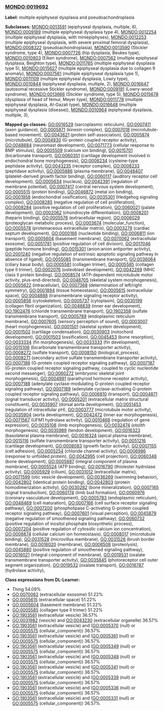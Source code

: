 
### [MONDO:0019692](http://purl.obolibrary.org/obo/MONDO_0019692)
**Label:** multiple epiphyseal dysplasia and pseudoachondroplasia

**Subclasses:** [MONDO:0013591](http://purl.obolibrary.org/obo/MONDO_0013591) (epiphyseal dysplasia, multiple, 6), [MONDO:0009189](http://purl.obolibrary.org/obo/MONDO_0009189) (multiple epiphyseal dysplasia type 4), [MONDO:0012254](http://purl.obolibrary.org/obo/MONDO_0012254) (multiple epiphyseal dysplasia, with miniepiphyses), [MONDO:0012253](http://purl.obolibrary.org/obo/MONDO_0012253) (multiple epiphyseal dysplasia, with severe proximal femoral dysplasia), [MONDO:0008322](http://purl.obolibrary.org/obo/MONDO_0008322) (pseudoachondroplasia), [MONDO:0013590](http://purl.obolibrary.org/obo/MONDO_0013590) (Stickler syndrome, type 4), [MONDO:0007726](http://purl.obolibrary.org/obo/MONDO_0007726) (hip dysplasia, Beukes type), [MONDO:0010803](http://purl.obolibrary.org/obo/MONDO_0010803) (Eiken syndrome), [MONDO:0007562](http://purl.obolibrary.org/obo/MONDO_0007562) (multiple epiphyseal dysplasia, Beighton type), [MONDO:0011765](http://purl.obolibrary.org/obo/MONDO_0011765) (multiple epiphyseal dysplasia type 5), [MONDO:0015627](http://purl.obolibrary.org/obo/MONDO_0015627) (multiple epiphyseal dysplasia due to collagen 9 anomaly), [MONDO:0007561](http://purl.obolibrary.org/obo/MONDO_0007561) (multiple epiphyseal dysplasia type 1), [MONDO:0011109](http://purl.obolibrary.org/obo/MONDO_0011109) (multiple epiphyseal dysplasia, Lowry type), [MONDO:0010844](http://purl.obolibrary.org/obo/MONDO_0010844) (epiphyseal dysplasia, multiple, 2), [MONDO:0016647](http://purl.obolibrary.org/obo/MONDO_0016647) (autosomal recessive Stickler syndrome), [MONDO:0009191](http://purl.obolibrary.org/obo/MONDO_0009191) (Lowry-wood syndrome), [MONDO:0013666](http://purl.obolibrary.org/obo/MONDO_0013666) (Stickler syndrome, type 5), [MONDO:0015678](http://purl.obolibrary.org/obo/MONDO_0015678) (dysplasia of head of femur, Meyer type), [MONDO:0011778](http://purl.obolibrary.org/obo/MONDO_0011778) (multiple epiphyseal dysplasia, Al-Gazali type), [MONDO:0016648](http://purl.obolibrary.org/obo/MONDO_0016648) (multiple epiphyseal dysplasia (disease)), [MONDO:0010964](http://purl.obolibrary.org/obo/MONDO_0010964) (epiphyseal dysplasia, multiple, 3), 

**Mapped go classes:** [GO:0016529](http://purl.obolibrary.org/obo/GO_0016529) (sarcoplasmic reticulum), [GO:0007411](http://purl.obolibrary.org/obo/GO_0007411) (axon guidance), [GO:0005871](http://purl.obolibrary.org/obo/GO_0005871) (kinesin complex), [GO:0007018](http://purl.obolibrary.org/obo/GO_0007018) (microtubule-based movement), [GO:0043621](http://purl.obolibrary.org/obo/GO_0043621) (protein self-association), [GO:0005874](http://purl.obolibrary.org/obo/GO_0005874) (microtubule), [GO:0004930](http://purl.obolibrary.org/obo/GO_0004930) (G-protein coupled receptor activity), [GO:0048884](http://purl.obolibrary.org/obo/GO_0048884) (neuromast development), [GO:0071773](http://purl.obolibrary.org/obo/GO_0071773) (cellular response to BMP stimulus), [GO:0005509](http://purl.obolibrary.org/obo/GO_0005509) (calcium ion binding), [GO:0015701](http://purl.obolibrary.org/obo/GO_0015701) (bicarbonate transport), [GO:0060351](http://purl.obolibrary.org/obo/GO_0060351) (cartilage development involved in endochondral bone morphogenesis), [GO:0008234](http://purl.obolibrary.org/obo/GO_0008234) (cysteine-type peptidase activity), [GO:0043235](http://purl.obolibrary.org/obo/GO_0043235) (receptor complex), [GO:0008233](http://purl.obolibrary.org/obo/GO_0008233) (peptidase activity), [GO:0005886](http://purl.obolibrary.org/obo/GO_0005886) (plasma membrane), [GO:0048407](http://purl.obolibrary.org/obo/GO_0048407) (platelet-derived growth factor binding), [GO:0060117](http://purl.obolibrary.org/obo/GO_0060117) (auditory receptor cell development), [GO:0005634](http://purl.obolibrary.org/obo/GO_0005634) (nucleus), [GO:0042391](http://purl.obolibrary.org/obo/GO_0042391) (regulation of membrane potential), [GO:0007417](http://purl.obolibrary.org/obo/GO_0007417) (central nervous system development), [GO:0005515](http://purl.obolibrary.org/obo/GO_0005515) (protein binding), [GO:0046872](http://purl.obolibrary.org/obo/GO_0046872) (metal ion binding), [GO:0001958](http://purl.obolibrary.org/obo/GO_0001958) (endochondral ossification), [GO:0035301](http://purl.obolibrary.org/obo/GO_0035301) (Hedgehog signaling complex), [GO:0008285](http://purl.obolibrary.org/obo/GO_0008285) (negative regulation of cell proliferation), [GO:0008284](http://purl.obolibrary.org/obo/GO_0008284) (positive regulation of cell proliferation), [GO:0060021](http://purl.obolibrary.org/obo/GO_0060021) (palate development), [GO:0002062](http://purl.obolibrary.org/obo/GO_0002062) (chondrocyte differentiation), [GO:0008201](http://purl.obolibrary.org/obo/GO_0008201) (heparin binding), [GO:0005576](http://purl.obolibrary.org/obo/GO_0005576) (extracellular region), [GO:0006029](http://purl.obolibrary.org/obo/GO_0006029) (proteoglycan metabolic process), [GO:0003674](http://purl.obolibrary.org/obo/GO_0003674) (molecular_function), [GO:0005578](http://purl.obolibrary.org/obo/GO_0005578) (proteinaceous extracellular matrix), [GO:0003279](http://purl.obolibrary.org/obo/GO_0003279) (cardiac septum development), [GO:0000166](http://purl.obolibrary.org/obo/GO_0000166) (nucleotide binding), [GO:0006811](http://purl.obolibrary.org/obo/GO_0006811) (ion transport), [GO:0005604](http://purl.obolibrary.org/obo/GO_0005604) (basement membrane), [GO:0070062](http://purl.obolibrary.org/obo/GO_0070062) (extracellular exosome), [GO:0051781](http://purl.obolibrary.org/obo/GO_0051781) (positive regulation of cell division), [GO:0017046](http://purl.obolibrary.org/obo/GO_0017046) (peptide hormone binding), [GO:0015301](http://purl.obolibrary.org/obo/GO_0015301) (anion:anion antiporter activity), [GO:2001240](http://purl.obolibrary.org/obo/GO_2001240) (negative regulation of extrinsic apoptotic signaling pathway in absence of ligand), [GO:0055085](http://purl.obolibrary.org/obo/GO_0055085) (transmembrane transport), [GO:0036064](http://purl.obolibrary.org/obo/GO_0036064) (ciliary basal body), [GO:0005581](http://purl.obolibrary.org/obo/GO_0005581) (collagen trimer), [GO:0005585](http://purl.obolibrary.org/obo/GO_0005585) (collagen type II trimer), [GO:0002076](http://purl.obolibrary.org/obo/GO_0002076) (osteoblast development), [GO:0042289](http://purl.obolibrary.org/obo/GO_0042289) (MHC class II protein binding), [GO:0008574](http://purl.obolibrary.org/obo/GO_0008574) (ATP-dependent microtubule motor activity, plus-end-directed), [GO:0048705](http://purl.obolibrary.org/obo/GO_0048705) (skeletal system morphogenesis), [GO:0005622](http://purl.obolibrary.org/obo/GO_0005622) (intracellular), [GO:0007368](http://purl.obolibrary.org/obo/GO_0007368) (determination of left/right symmetry), [GO:0001894](http://purl.obolibrary.org/obo/GO_0001894) (tissue homeostasis), [GO:0005615](http://purl.obolibrary.org/obo/GO_0005615) (extracellular space), [GO:0004888](http://purl.obolibrary.org/obo/GO_0004888) (transmembrane signaling receptor activity), [GO:0005856](http://purl.obolibrary.org/obo/GO_0005856) (cytoskeleton), [GO:0005737](http://purl.obolibrary.org/obo/GO_0005737) (cytoplasm), [GO:0030199](http://purl.obolibrary.org/obo/GO_0030199) (collagen fibril organization), [GO:0048839](http://purl.obolibrary.org/obo/GO_0048839) (inner ear development), [GO:1902476](http://purl.obolibrary.org/obo/GO_1902476) (chloride transmembrane transport), [GO:1902358](http://purl.obolibrary.org/obo/GO_1902358) (sulfate transmembrane transport), [GO:0005789](http://purl.obolibrary.org/obo/GO_0005789) (endoplasmic reticulum membrane), [GO:0007605](http://purl.obolibrary.org/obo/GO_0007605) (sensory perception of sound), [GO:0003007](http://purl.obolibrary.org/obo/GO_0003007) (heart morphogenesis), [GO:0001501](http://purl.obolibrary.org/obo/GO_0001501) (skeletal system development), [GO:0001502](http://purl.obolibrary.org/obo/GO_0001502) (cartilage condensation), [GO:0030903](http://purl.obolibrary.org/obo/GO_0030903) (notochord development), [GO:0001503](http://purl.obolibrary.org/obo/GO_0001503) (ossification), [GO:0045453](http://purl.obolibrary.org/obo/GO_0045453) (bone resorption), [GO:0033334](http://purl.obolibrary.org/obo/GO_0033334) (fin morphogenesis), [GO:0033333](http://purl.obolibrary.org/obo/GO_0033333) (fin development), [GO:0015106](http://purl.obolibrary.org/obo/GO_0015106) (bicarbonate transmembrane transporter activity), [GO:0008272](http://purl.obolibrary.org/obo/GO_0008272) (sulfate transport), [GO:0008150](http://purl.obolibrary.org/obo/GO_0008150) (biological_process), [GO:0008271](http://purl.obolibrary.org/obo/GO_0008271) (secondary active sulfate transmembrane transporter activity), [GO:0007186](http://purl.obolibrary.org/obo/GO_0007186) (G-protein coupled receptor signaling pathway), [GO:0007187](http://purl.obolibrary.org/obo/GO_0007187) (G-protein coupled receptor signaling pathway, coupled to cyclic nucleotide second messenger), [GO:0060272](http://purl.obolibrary.org/obo/GO_0060272) (embryonic skeletal joint morphogenesis), [GO:0004991](http://purl.obolibrary.org/obo/GO_0004991) (parathyroid hormone receptor activity), [GO:0007188](http://purl.obolibrary.org/obo/GO_0007188) (adenylate cyclase-modulating G-protein coupled receptor signaling pathway), [GO:0007189](http://purl.obolibrary.org/obo/GO_0007189) (adenylate cyclase-activating G-protein coupled receptor signaling pathway), [GO:0006810](http://purl.obolibrary.org/obo/GO_0006810) (transport), [GO:0004871](http://purl.obolibrary.org/obo/GO_0004871) (signal transducer activity), [GO:0005201](http://purl.obolibrary.org/obo/GO_0005201) (extracellular matrix structural constituent), [GO:0035907](http://purl.obolibrary.org/obo/GO_0035907) (dorsal aorta development), [GO:0051453](http://purl.obolibrary.org/obo/GO_0051453) (regulation of intracellular pH), [GO:0003777](http://purl.obolibrary.org/obo/GO_0003777) (microtubule motor activity), [GO:0035904](http://purl.obolibrary.org/obo/GO_0035904) (aorta development), [GO:0042472](http://purl.obolibrary.org/obo/GO_0042472) (inner ear morphogenesis), [GO:0071567](http://purl.obolibrary.org/obo/GO_0071567) (UFM1 hydrolase activity), [GO:0010468](http://purl.obolibrary.org/obo/GO_0010468) (regulation of gene expression), [GO:0035108](http://purl.obolibrary.org/obo/GO_0035108) (limb morphogenesis), [GO:0032474](http://purl.obolibrary.org/obo/GO_0032474) (otolith morphogenesis), [GO:0035989](http://purl.obolibrary.org/obo/GO_0035989) (tendon development), [GO:0016323](http://purl.obolibrary.org/obo/GO_0016323) (basolateral plasma membrane), [GO:0016324](http://purl.obolibrary.org/obo/GO_0016324) (apical plasma membrane), [GO:0015116](http://purl.obolibrary.org/obo/GO_0015116) (sulfate transmembrane transporter activity), [GO:0051216](http://purl.obolibrary.org/obo/GO_0051216) (cartilage development), [GO:0008083](http://purl.obolibrary.org/obo/GO_0008083) (growth factor activity), [GO:0007155](http://purl.obolibrary.org/obo/GO_0007155) (cell adhesion), [GO:0005254](http://purl.obolibrary.org/obo/GO_0005254) (chloride channel activity), [GO:0006986](http://purl.obolibrary.org/obo/GO_0006986) (response to unfolded protein), [GO:0042995](http://purl.obolibrary.org/obo/GO_0042995) (cell projection), [GO:0060348](http://purl.obolibrary.org/obo/GO_0060348) (bone development), [GO:0005887](http://purl.obolibrary.org/obo/GO_0005887) (integral component of plasma membrane), [GO:0005524](http://purl.obolibrary.org/obo/GO_0005524) (ATP binding), [GO:0016790](http://purl.obolibrary.org/obo/GO_0016790) (thiolester hydrolase activity), [GO:0005929](http://purl.obolibrary.org/obo/GO_0005929) (cilium), [GO:0031012](http://purl.obolibrary.org/obo/GO_0031012) (extracellular matrix), [GO:0071599](http://purl.obolibrary.org/obo/GO_0071599) (otic vesicle development), [GO:0036269](http://purl.obolibrary.org/obo/GO_0036269) (swimming behavior), [GO:0042802](http://purl.obolibrary.org/obo/GO_0042802) (identical protein binding), [GO:0042803](http://purl.obolibrary.org/obo/GO_0042803) (protein homodimerization activity), [GO:0030282](http://purl.obolibrary.org/obo/GO_0030282) (bone mineralization), [GO:0007165](http://purl.obolibrary.org/obo/GO_0007165) (signal transduction), [GO:0060174](http://purl.obolibrary.org/obo/GO_0060174) (limb bud formation), [GO:0060976](http://purl.obolibrary.org/obo/GO_0060976) (coronary vasculature development), [GO:0005783](http://purl.obolibrary.org/obo/GO_0005783) (endoplasmic reticulum), [GO:0048469](http://purl.obolibrary.org/obo/GO_0048469) (cell maturation), [GO:0007166](http://purl.obolibrary.org/obo/GO_0007166) (cell surface receptor signaling pathway), [GO:0007200](http://purl.obolibrary.org/obo/GO_0007200) (phospholipase C-activating G-protein coupled receptor signaling pathway), [GO:0007601](http://purl.obolibrary.org/obo/GO_0007601) (visual perception), [GO:0045879](http://purl.obolibrary.org/obo/GO_0045879) (negative regulation of smoothened signaling pathway), [GO:0060732](http://purl.obolibrary.org/obo/GO_0060732) (positive regulation of inositol phosphate biosynthetic process), [GO:0007204](http://purl.obolibrary.org/obo/GO_0007204) (positive regulation of cytosolic calcium ion concentration), [GO:0006874](http://purl.obolibrary.org/obo/GO_0006874) (cellular calcium ion homeostasis), [GO:0008017](http://purl.obolibrary.org/obo/GO_0008017) (microtubule binding), [GO:0031528](http://purl.obolibrary.org/obo/GO_0031528) (microvillus membrane), [GO:0031526](http://purl.obolibrary.org/obo/GO_0031526) (brush border membrane), [GO:0016020](http://purl.obolibrary.org/obo/GO_0016020) (membrane), [GO:0006508](http://purl.obolibrary.org/obo/GO_0006508) (proteolysis), [GO:0045880](http://purl.obolibrary.org/obo/GO_0045880) (positive regulation of smoothened signaling pathway), [GO:0016021](http://purl.obolibrary.org/obo/GO_0016021) (integral component of membrane), [GO:0019531](http://purl.obolibrary.org/obo/GO_0019531) (oxalate transmembrane transporter activity), [GO:0035845](http://purl.obolibrary.org/obo/GO_0035845) (photoreceptor cell outer segment organization), [GO:0019532](http://purl.obolibrary.org/obo/GO_0019532) (oxalate transport), [GO:0016787](http://purl.obolibrary.org/obo/GO_0016787) (hydrolase activity), 

**Class expressions from DL-Learner:**

- Thing 54.09%
- [GO:0070062](http://purl.obolibrary.org/obo/GO_0070062) (extracellular exosome) 51.22%
- [GO:0005615](http://purl.obolibrary.org/obo/GO_0005615) (extracellular space) 51.22%
- [GO:0005604](http://purl.obolibrary.org/obo/GO_0005604) (basement membrane) 51.22%
- [GO:0005585](http://purl.obolibrary.org/obo/GO_0005585) (collagen type II trimer) 51.22%
- [GO:1903561](http://purl.obolibrary.org/obo/GO_1903561) (extracellular vesicle) 36.57%
- [GO:0031982](http://purl.obolibrary.org/obo/GO_0031982) (vesicle) and [GO:0043230](http://purl.obolibrary.org/obo/GO_0043230) (extracellular organelle) 36.57%
- [GO:1903561](http://purl.obolibrary.org/obo/GO_1903561) (extracellular vesicle) and ([GO:0005370](http://purl.obolibrary.org/obo/GO_0005370) (null) or [GO:0005575](http://purl.obolibrary.org/obo/GO_0005575) (cellular_component)) 36.57%
- [GO:1903561](http://purl.obolibrary.org/obo/GO_1903561) (extracellular vesicle) and ([GO:0005361](http://purl.obolibrary.org/obo/GO_0005361) (null) or [GO:0005575](http://purl.obolibrary.org/obo/GO_0005575) (cellular_component)) 36.57%
- [GO:1903561](http://purl.obolibrary.org/obo/GO_1903561) (extracellular vesicle) and ([GO:0005349](http://purl.obolibrary.org/obo/GO_0005349) (null) or [GO:0005575](http://purl.obolibrary.org/obo/GO_0005575) (cellular_component)) 36.57%
- [GO:1903561](http://purl.obolibrary.org/obo/GO_1903561) (extracellular vesicle) and ([GO:0005348](http://purl.obolibrary.org/obo/GO_0005348) (null) or [GO:0005575](http://purl.obolibrary.org/obo/GO_0005575) (cellular_component)) 36.57%
- [GO:1903561](http://purl.obolibrary.org/obo/GO_1903561) (extracellular vesicle) and ([GO:0005341](http://purl.obolibrary.org/obo/GO_0005341) (null) or [GO:0005575](http://purl.obolibrary.org/obo/GO_0005575) (cellular_component)) 36.57%
- [GO:1903561](http://purl.obolibrary.org/obo/GO_1903561) (extracellular vesicle) and ([GO:0005339](http://purl.obolibrary.org/obo/GO_0005339) (null) or [GO:0005575](http://purl.obolibrary.org/obo/GO_0005575) (cellular_component)) 36.57%
- [GO:1903561](http://purl.obolibrary.org/obo/GO_1903561) (extracellular vesicle) and ([GO:0005336](http://purl.obolibrary.org/obo/GO_0005336) (null) or [GO:0005575](http://purl.obolibrary.org/obo/GO_0005575) (cellular_component)) 36.57%
- [GO:1903561](http://purl.obolibrary.org/obo/GO_1903561) (extracellular vesicle) and ([GO:0005331](http://purl.obolibrary.org/obo/GO_0005331) (null) or [GO:0005575](http://purl.obolibrary.org/obo/GO_0005575) (cellular_component)) 36.57%


